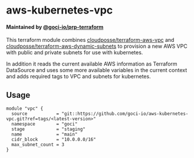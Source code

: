 # aws-kubernetes-vpc

#### Maintained by [@goci-io/prp-terraform](https://github.com/orgs/goci-io/teams/prp-terraform)

This terraform module combines [cloudposse/terraform-aws-vpc](https://github.com/cloudposse/terraform-aws-vpc) and [cloudposse/terraform-aws-dynamic-subnets](https://github.com/cloudposse/terraform-aws-dynamic-subnets) to provision a new AWS VPC with public and private subnets for use with kubernetes.

In addition it reads the current available AWS information as Terraform DataSource and uses some more available variables in the current context and adds required tags to VPC and subnets for kubernetes.

## Usage

```hcl
module "vpc" {
  source           = "git::https://github.com/goci-io/aws-kubernetes-vpc.git?ref=tags/<latest-version>"
  namespace        = "goci"
  stage            = "staging"
  name             = "main"
  cidr_block       = "10.0.0.0/16"
  max_subnet_count = 3
}
```
